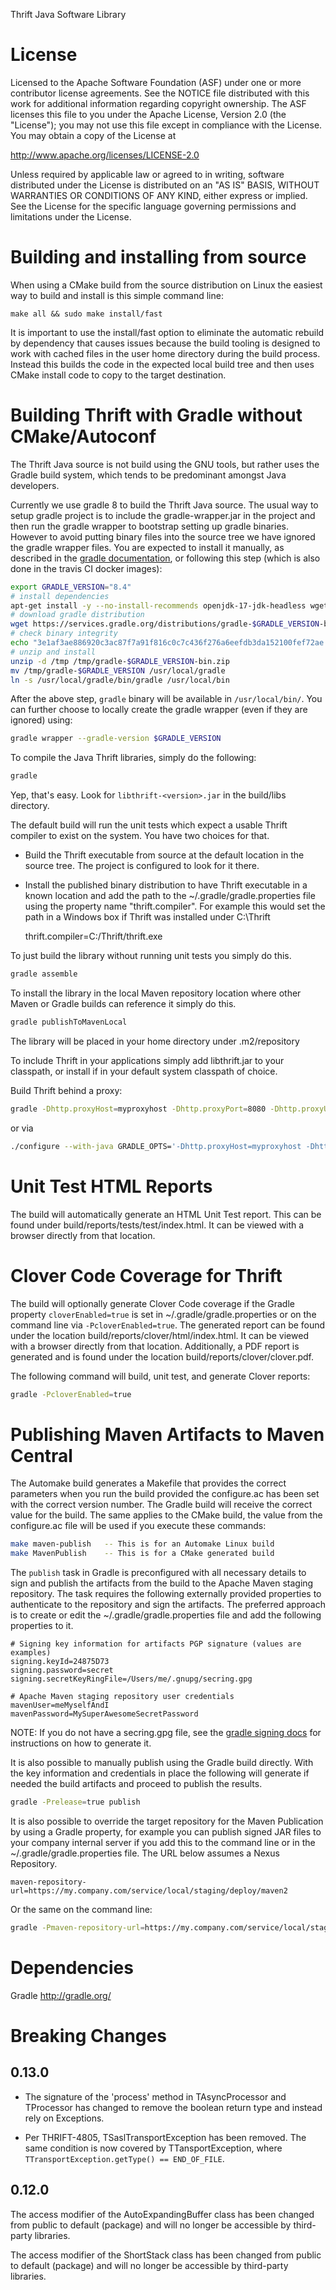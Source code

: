 Thrift Java Software Library

License
=======

Licensed to the Apache Software Foundation (ASF) under one
or more contributor license agreements. See the NOTICE file
distributed with this work for additional information
regarding copyright ownership. The ASF licenses this file
to you under the Apache License, Version 2.0 (the
"License"); you may not use this file except in compliance
with the License. You may obtain a copy of the License at

  http://www.apache.org/licenses/LICENSE-2.0

Unless required by applicable law or agreed to in writing,
software distributed under the License is distributed on an
"AS IS" BASIS, WITHOUT WARRANTIES OR CONDITIONS OF ANY
KIND, either express or implied. See the License for the
specific language governing permissions and limitations
under the License.

Building and installing from source
===================================

When using a CMake build from the source distribution on Linux the
easiest way to build and install is this simple command line:

    make all && sudo make install/fast

It is important to use the install/fast option to eliminate
the automatic rebuild by dependency that causes issues because
the build tooling is designed to work with cached files in the
user home directory during the build process. Instead this builds
the code in the expected local build tree and then uses CMake
install code to copy to the target destination.

Building Thrift with Gradle without CMake/Autoconf
==================================================

The Thrift Java source is not build using the GNU tools, but rather uses
the Gradle build system, which tends to be predominant amongst Java
developers.

Currently we use gradle 8 to build the Thrift Java source. The usual way to setup gradle
project is to include the gradle-wrapper.jar in the project and then run the gradle wrapper to
bootstrap setting up gradle binaries. However to avoid putting binary files into the source tree we
have ignored the gradle wrapper files. You are expected to install it manually, as described in
the [gradle documentation](https://docs.gradle.org/current/userguide/installation.html), or
following this step (which is also done in the travis CI docker images):

```bash
export GRADLE_VERSION="8.4"
# install dependencies
apt-get install -y --no-install-recommends openjdk-17-jdk-headless wget unzip
# download gradle distribution
wget https://services.gradle.org/distributions/gradle-$GRADLE_VERSION-bin.zip -q -O /tmp/gradle-$GRADLE_VERSION-bin.zip
# check binary integrity
echo "3e1af3ae886920c3ac87f7a91f816c0c7c436f276a6eefdb3da152100fef72ae  /tmp/gradle-$GRADLE_VERSION-bin.zip" | sha256sum -c -
# unzip and install
unzip -d /tmp /tmp/gradle-$GRADLE_VERSION-bin.zip
mv /tmp/gradle-$GRADLE_VERSION /usr/local/gradle
ln -s /usr/local/gradle/bin/gradle /usr/local/bin
```

After the above step, `gradle` binary will be available in `/usr/local/bin/`. You can further choose
to locally create the gradle wrapper (even if they are ignored) using:

```bash
gradle wrapper --gradle-version $GRADLE_VERSION
```

To compile the Java Thrift libraries, simply do the following:

```bash
gradle
```

Yep, that's easy. Look for `libthrift-<version>.jar` in the build/libs directory.

The default build will run the unit tests which expect a usable
Thrift compiler to exist on the system. You have two choices for
that.

* Build the Thrift executable from source at the default
  location in the source tree. The project is configured
  to look for it there.
* Install the published binary distribution to have Thrift
  executable in a known location and add the path to the
  ~/.gradle/gradle.properties file using the property name
  "thrift.compiler". For example this would set the path in
  a Windows box if Thrift was installed under C:\Thrift

    thrift.compiler=C:/Thrift/thrift.exe

To just build the library without running unit tests you simply do this.

```bash
gradle assemble
```

To install the library in the local Maven repository location
where other Maven or Gradle builds can reference it simply do this.

```bash
gradle publishToMavenLocal
```

The library will be placed in your home directory under .m2/repository

To include Thrift in your applications simply add libthrift.jar to your
classpath, or install if in your default system classpath of choice.


Build Thrift behind a proxy:


```bash
gradle -Dhttp.proxyHost=myproxyhost -Dhttp.proxyPort=8080 -Dhttp.proxyUser=thriftuser -Dhttp.proxyPassword=topsecret
```

or via

```bash
./configure --with-java GRADLE_OPTS='-Dhttp.proxyHost=myproxyhost -Dhttp.proxyPort=8080 -Dhttp.proxyUser=thriftuser -Dhttp.proxyPassword=topsecret'
```

Unit Test HTML Reports
======================

The build will automatically generate an HTML Unit Test report. This can be found
under build/reports/tests/test/index.html. It can be viewed with a browser
directly from that location.


Clover Code Coverage for Thrift
===============================

The build will optionally generate Clover Code coverage if the Gradle property
`cloverEnabled=true` is set in ~/.gradle/gradle.properties or on the command line
via `-PcloverEnabled=true`. The generated report can be found under the location
build/reports/clover/html/index.html. It can be viewed with a browser
directly from that location. Additionally, a PDF report is generated and is found
under the location build/reports/clover/clover.pdf.

The following command will build, unit test, and generate Clover reports:

```bash
gradle -PcloverEnabled=true
```

Publishing Maven Artifacts to Maven Central
===========================================

The Automake build generates a Makefile that provides the correct parameters
when you run the build provided the configure.ac has been set with the correct
version number. The Gradle build will receive the correct value for the build.
The same applies to the CMake build, the value from the configure.ac file will
be used if you execute these commands:

```bash
make maven-publish   -- This is for an Automake Linux build
make MavenPublish    -- This is for a CMake generated build
```

The `publish` task in Gradle is preconfigured with all necessary details
to sign and publish the artifacts from the build to the Apache Maven staging
repository. The task requires the following externally provided properties to
authenticate to the repository and sign the artifacts. The preferred approach
is to create or edit the ~/.gradle/gradle.properties file and add the following
properties to it.

```properties
# Signing key information for artifacts PGP signature (values are examples)
signing.keyId=24875D73
signing.password=secret
signing.secretKeyRingFile=/Users/me/.gnupg/secring.gpg

# Apache Maven staging repository user credentials
mavenUser=meMyselfAndI
mavenPassword=MySuperAwesomeSecretPassword
```

NOTE: If you do not have a secring.gpg file, see the
[gradle signing docs](https://docs.gradle.org/current/userguide/signing_plugin.html)
for instructions on how to generate it.

It is also possible to manually publish using the Gradle build directly.
With the key information and credentials in place the following will generate
if needed the build artifacts and proceed to publish the results.

```bash
gradle -Prelease=true publish
```

It is also possible to override the target repository for the Maven Publication
by using a Gradle property, for example you can publish signed JAR files to your
company internal server if you add this to the command line or in the
~/.gradle/gradle.properties file. The URL below assumes a Nexus Repository.

```properties
maven-repository-url=https://my.company.com/service/local/staging/deploy/maven2
```

Or the same on the command line:

```bash
gradle -Pmaven-repository-url=https://my.company.com/service/local/staging/deploy/maven2 -Prelease=true -Pthrift.version=0.11.0 publish
```


Dependencies
============

Gradle
http://gradle.org/

# Breaking Changes

## 0.13.0

* The signature of the 'process' method in TAsyncProcessor and TProcessor has
changed to remove the boolean return type and instead rely on Exceptions.

* Per THRIFT-4805, TSaslTransportException has been removed. The same condition
is now covered by TTansportException, where `TTransportException.getType() == END_OF_FILE`.

## 0.12.0

The access modifier of the AutoExpandingBuffer class has been changed from
public to default (package) and will no longer be accessible by third-party
libraries.

The access modifier of the ShortStack class has been changed from
public to default (package) and will no longer be accessible by third-party
libraries.

